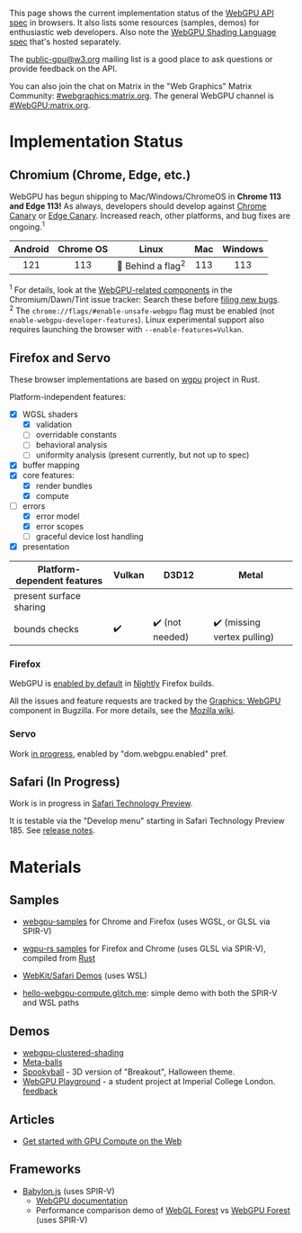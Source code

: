 This page shows the current implementation status of the [WebGPU API spec](https://gpuweb.github.io/gpuweb/) in browsers. It also lists some resources (samples, demos) for enthusiastic web developers. Also note the [WebGPU Shading Language spec](https://gpuweb.github.io/gpuweb/wgsl/) that's hosted separately.

The [public-gpu@w3.org](https://lists.w3.org/Archives/Public/public-gpu/) mailing list is a good place to ask questions or provide feedback on the API.

You can also join the chat on Matrix in the "Web Graphics" Matrix Community: [#webgraphics:matrix.org](https://matrix.to/#/#webgraphics:matrix.org). The general WebGPU channel is [#WebGPU:matrix.org](https://matrix.to/#/#WebGPU:matrix.org).

# Implementation Status

## Chromium (Chrome, Edge, etc.)

WebGPU has begun shipping to Mac/Windows/ChromeOS in **Chrome 113 and Edge 113!**
As always, developers should develop against
[Chrome Canary](http://chrome.com/canary) or
[Edge Canary](https://www.microsoftedgeinsider.com/en-us/download).
Increased reach, other platforms, and bug fixes are ongoing.<sup>1</sup>

| Android  | Chrome OS | Linux | Mac | Windows |
| :------: | :-------: | :---: | :-: | :-----: |
| 121 | 113 | 👷 Behind a flag<sup>2</sup> | 113 | 113 |

<sup>1</sup> For details, look at the [WebGPU-related components](https://issues.chromium.org/savedsearches/6760928) in the Chromium/Dawn/Tint issue tracker:
    Search these before [filing new bugs](https://issues.chromium.org/issues/new?noWizard=true&component=1456980).
<br><sup>2</sup> The `chrome://flags/#enable-unsafe-webgpu` flag must be enabled (not `enable-webgpu-developer-features`). Linux experimental support also requires launching the browser with `--enable-features=Vulkan`.

## Firefox and Servo

These browser implementations are based on [wgpu](https://github.com/gfx-rs/wgpu) project in Rust.

Platform-independent features:
- [x] WGSL shaders
  - [x] validation
  - [ ] overridable constants
  - [ ] behavioral analysis
  - [ ] uniformity analysis (present currently, but not up to spec)
- [x] buffer mapping
- [x] core features:
  - [x] render bundles
  - [x] compute
- [ ] errors
  - [x] error model
  - [x] error scopes
  - [ ] graceful device lost handling
- [x] presentation

| Platform-dependent features | Vulkan | D3D12 | Metal |
| --------------------------- | ------ | ----- | ----- |
| present surface sharing     |        |       |       |
| bounds checks               |:heavy_check_mark: | :heavy_check_mark: (not needed) | :heavy_check_mark: (missing vertex pulling) | 

### Firefox

WebGPU is [enabled by default](https://developer.mozilla.org/en-US/docs/Mozilla/Firefox/Experimental_features#webgpu_api) in [Nightly](https://nightly.mozilla.org/) Firefox builds. 

All the issues and feature requests are tracked by the [Graphics: WebGPU](https://bugzilla.mozilla.org/buglist.cgi?product=Core&component=Graphics%3A%20WebGPU) component in Bugzilla. For more details, see the [Mozilla wiki](https://wiki.mozilla.org/Platform/GFX/WebGPU).

### Servo

Work [in progress](https://github.com/servo/servo/projects/24), enabled by "dom.webgpu.enabled" pref.

## Safari (In Progress)

Work is in progress in [Safari Technology Preview](https://developer.apple.com/safari/technology-preview/).

It is testable via the "Develop menu" starting in Safari Technology Preview 185. See [release notes](https://www.webkit.org/blog/14885/release-notes-for-safari-technology-preview-185/). 

# Materials

## Samples

* [webgpu-samples](https://austineng.github.io/webgpu-samples/) for Chrome and Firefox (uses WGSL, or GLSL via SPIR-V)

* [wgpu-rs samples](https://wgpu.rs) for Firefox and Chrome (uses GLSL via SPIR-V), compiled from [Rust](https://github.com/gfx-rs/wgpu-rs)

* [WebKit/Safari Demos](https://webkit.org/demos/webgpu) (uses WSL)

* [hello-webgpu-compute.glitch.me](https://hello-webgpu-compute.glitch.me): simple demo with both the SPIR-V and WSL paths

## Demos

* [webgpu-clustered-shading](https://github.com/toji/webgpu-clustered-shading)
* [Meta-balls](https://toji.github.io/webgpu-metaballs/)
* [Spookyball](https://spookyball.com/) - 3D version of "Breakout", Halloween theme.
* [WebGPU Playground](https://webgpu-playground.netlify.app/) - a student project at Imperial College London. [feedback](https://forms.office.com/pages/responsepage.aspx?id=B3WJK4zudUWDC0-CZ8PTB-fvlzml-hFEprxqLaQ4CghUNUlDRzlRUFYwTVdBWlVVN1AzQzk2NjhNMS4u)

## Articles

* [Get started with GPU Compute on the Web](https://developers.google.com/web/updates/2019/08/get-started-with-gpu-compute-on-the-web)

## Frameworks

* [Babylon.js](https://www.babylonjs.com/) (uses SPIR-V)
  * [WebGPU documentation](https://doc.babylonjs.com/extensions/webgpu)
  * Performance comparison demo of [WebGL Forest](https://www.babylonjs.com/Demos/WebGPU/forestWebGL.html) vs [WebGPU Forest](https://www.babylonjs.com/Demos/WebGPU/forestWebGPU.html) (uses SPIR-V)